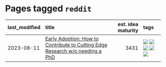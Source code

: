 # Pages tagged `reddit`

|last_modified|title|est. idea maturity|tags
|:---|:---|---:|:---|
|2023-08-11|[Early Adoption: How to Contribute to Cutting Edge Research w/o needing a PhD](../early_adoption_and_fomo.md)|3431|[![](https://img.shields.io/badge/tag-autobiographical-d46ff4)](../tags/autobiographical.md) [![](https://img.shields.io/badge/tag-career_advice-193ec4)](../tags/career_advice.md) [![](https://img.shields.io/badge/tag-early_adoption-8b3cb7)](../tags/early_adoption.md) [![](https://img.shields.io/badge/tag-mentoring-759071)](../tags/mentoring.md) [![](https://img.shields.io/badge/tag-reddit-7a219d)](../tags/reddit.md)|
